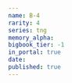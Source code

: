 ```yaml
---
name: B-4
rarity: 4
series: tng
memory_alpha:
bigbook_tier: -1
in_portal: true
date:
published: true
---
```



